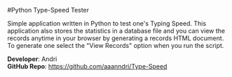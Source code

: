 #Python Type-Speed Tester

Simple application written in Python to test one's Typing Speed. This application also stores the statistics in a database file
and you can view the records anytime in your browser by generating a records HTML document. To generate one select the "View Records" option when you run the script.

<b>Developer</b>: Andri<br>
<b>GitHub Repo</b>: https://github.com/aaanndri/Type-Speed<br>